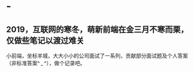 # -
2019，互联网的寒冬，萌新前端在金三月不寒而栗，仅做些笔记以渡过难关
-------------------------------------------------------------
小前端，坐标羊城，大大小小的公司面试了一系列，贡献部分面试题及个人答案（非标准答案^ _ ^），做个记录吧。
